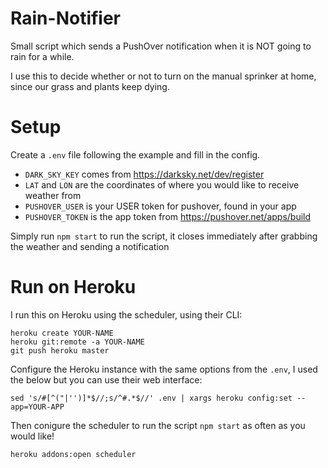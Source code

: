 # Rain-Notifier

Small script which sends a PushOver notification when it is NOT going to rain for a while.

I use this to decide whether or not to turn on the manual sprinker at home, since our grass and plants keep dying.

# Setup

Create a `.env` file following the example and fill in the config.

 - `DARK_SKY_KEY` comes from https://darksky.net/dev/register
 - `LAT` and `LON` are the coordinates of where you would like to receive weather from
 - `PUSHOVER_USER` is your USER token for pushover, found in your app
 - `PUSHOVER_TOKEN` is the app token from https://pushover.net/apps/build
 
Simply run `npm start` to run the script, it closes immediately after grabbing the weather and sending a notification

# Run on Heroku

I run this on Heroku using the scheduler, using their CLI:

```
heroku create YOUR-NAME
heroku git:remote -a YOUR-NAME
git push heroku master
```

Configure the Heroku instance with the same options from the `.env`, I used the below but you can use their web interface:

```
sed 's/#[^("|'')]*$//;s/^#.*$//' .env | xargs heroku config:set --app=YOUR-APP
```

Then conigure the scheduler to run the script `npm start` as often as you would like!

```
heroku addons:open scheduler
```
